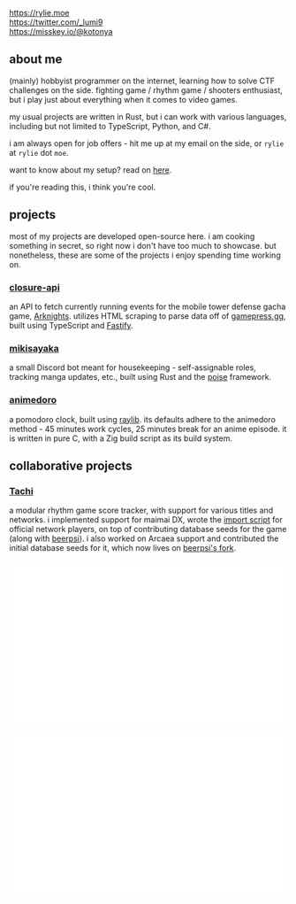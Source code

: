 https://rylie.moe \
https://twitter.com/_lumi9 \
https://misskey.io/@kotonya

## about me

(mainly) hobbyist programmer on the internet, learning how to solve CTF challenges on the side. fighting game / rhythm game / shooters enthusiast, but i play just about everything when it comes to video games.

my usual projects are written in Rust, but i can work with various languages, including but not limited to TypeScript, Python, and C#.

i am always open for job offers - hit me up at my email on the side, or `rylie` at `rylie` dot `moe`.

want to know about my setup? read on [here](setup.md).

if you're reading this, i think you're cool.

## projects

most of my projects are developed open-source here. i am cooking something in secret, so right now i don't have too much to showcase. but nonetheless, these are some of the projects i enjoy spending time working on.

### [closure-api](https://github.com/j1nxie/closure-api)

an API to fetch currently running events for the mobile tower defense gacha game, [Arknights](https://arknights.global). utilizes HTML scraping to parse data off of [gamepress.gg](https://gamepress.gg), built using TypeScript and [Fastify](https://fastify.dev).

### [mikisayaka](https://github.com/j1nxie/mikisayaka)

a small Discord bot meant for housekeeping - self-assignable roles, tracking manga updates, etc., built using Rust and the [poise](https://github.com/serenity-rs/poise) framework.

### [animedoro](https://github.com/j1nxie/animedoro)

a pomodoro clock, built using [raylib](https://github.com/raysan5/raylib). its defaults adhere to the animedoro method - 45 minutes work cycles, 25 minutes break for an anime episode. it is written in pure C, with a Zig build script as its build system.

## collaborative projects

### [Tachi](https://github.com/zkrising/Tachi)

a modular rhythm game score tracker, with support for various titles and networks. i implemented support for maimai DX, wrote the [import script](https://github.com/j1nxie/kt-maimaidx-site-importer) for official network players, on top of contributing database seeds for the game (along with [beerpsi](https://github.com/beer-psi)). i also worked on Arcaea support and contributed the initial database seeds for it, which now lives on [beerpsi's fork](https://github.com/beer-psi/Tachi).

![](https://raw.githubusercontent.com/j1nxie/github-stats/master/generated/overview.svg)
![]()
![](https://raw.githubusercontent.com/j1nxie/github-stats/master/generated/languages.svg)
![]()
